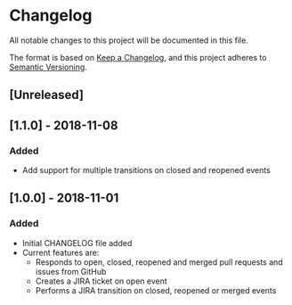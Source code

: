 # Changelog

All notable changes to this project will be documented in this file.

The format is based on [Keep a Changelog](https://keepachangelog.com/en/1.0.0/),
and this project adheres to [Semantic Versioning](https://semver.org/spec/v2.0.0.html).

## [Unreleased]

## [1.1.0] - 2018-11-08

### Added

-   Add support for multiple transitions on closed and reopened events

## [1.0.0] - 2018-11-01

### Added

-   Initial CHANGELOG file added
-   Current features are:
    -   Responds to open, closed, reopened and merged pull requests and issues from GitHub
    -   Creates a JIRA ticket on open event
    -   Performs a JIRA transition on closed, reopened or merged events
